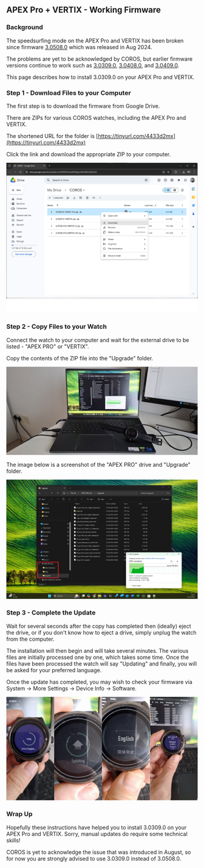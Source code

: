 ## APEX Pro + VERTIX - Working Firmware

### Background

The speedsurfing mode on the APEX Pro and VERTIX has been broken since firmware [3.0508.0](../3.0508.0/README.md) which was released in Aug 2024.

The problems are yet to be acknowledged by COROS, but earlier firmware versions continue to work such as [3.0309.0](README.md), [3.0408.0](../3.0408.0/README.md), and [3.0409.0](../3.0409.0/README.md).

This page describes how to install 3.0309.0 on your APEX Pro and VERTIX.



### Step 1 - Download Files to your Computer

The first step is to download the firmware from Google Drive.

There are ZIPs for various COROS watches, including the APEX Pro and VERTIX.

The shortened URL for the folder is [https://tinyurl.com/4433d2mx](https://tinyurl.com/4433d2mx)

Click the link and download the appropriate ZIP to your computer.

![APEX-Pro-download](img/APEX-Pro-download.png)

### Step 2 - Copy Files to your Watch

Connect the watch to your computer and wait for the external drive to be listed - "APEX PRO" or "VERTIX".

Copy the contents of the ZIP file into the "Upgrade" folder.

![APEX-Pro-laptop](img/APEX-Pro-laptop.jpg)

The image below is a screenshot of the "APEX PRO" drive and "Upgrade" folder.

![APEX-Pro-demo](img/APEX-Pro-demo.png)



### Step 3 - Complete the Update

Wait for several seconds after the copy has completed then (ideally) eject the drive, or if you don't know how to eject a drive, simply unplug the watch from the computer.

The installation will then begin and will take several minutes. The various files are initially processed one by one, which takes some time. Once the files have been processed the watch will say "Updating" and finally, you will be asked for your preferred language.

Once the update has completed, you may wish to check your firmware via System -> More Settings -> Device Info -> Software.

![APEX-Pro](img/APEX-Pro-watch.jpg)



### Wrap Up

Hopefully these instructions have helped you to install 3.0309.0 on your APEX Pro and VERTIX. Sorry, manual updates do require some technical skills!

COROS is yet to acknowledge the issue that was introduced in August, so for now you are strongly advised to use 3.0309.0 instead of 3.0508.0.
